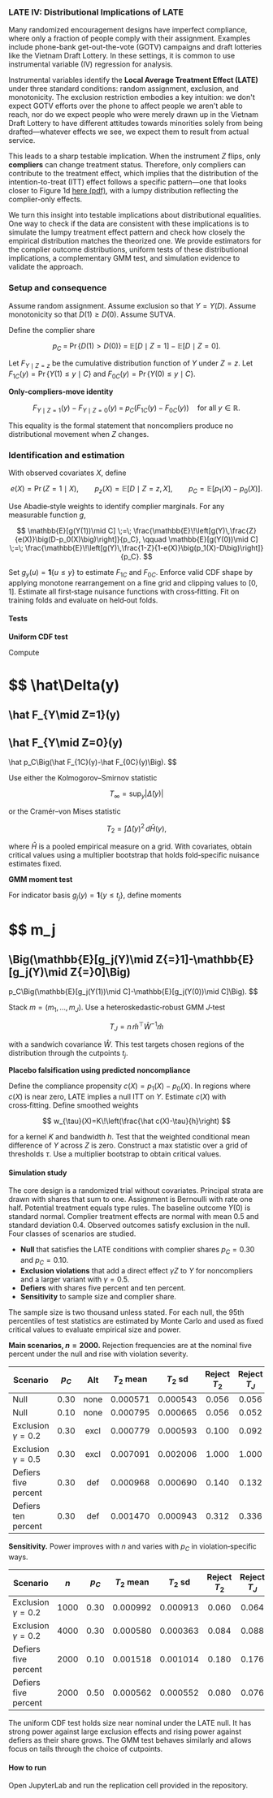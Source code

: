 ### LATE IV: Distributional Implications of LATE 

Many randomized encouragement designs have imperfect compliance, where only a fraction of people comply with their assignment. Examples include phone-bank get-out-the-vote (GOTV) campaigns and draft lotteries like the Vietnam Draft Lottery. In these settings, it is common to use instrumental variable (IV) regression for analysis.

Instrumental variables identify the **Local Average Treatment Effect (LATE)** under three standard conditions: random assignment, exclusion, and monotonicity. The exclusion restriction embodies a key intuition: we don't expect GOTV efforts over the phone to affect people we aren't able to reach, nor do we expect people who were merely drawn up in the Vietnam Draft Lottery to have different attitudes towards minorities solely from being drafted—whatever effects we see, we expect them to result from actual service.

This leads to a sharp testable implication. When the instrument $Z$ flips, only **compliers** can change treatment status. Therefore, only compliers can contribute to the treatment effect, which implies that the distribution of the intention-to-treat (ITT) effect follows a specific pattern—one that looks closer to Figure 1d [here (pdf)](http://www.stat.columbia.edu/~gelman/research/unpublished/causal_quartets.pdf), with a lumpy distribution reflecting the complier-only effects.

We turn this insight into testable implications about distributional equalities. One way to check if the data are consistent with these implications is to simulate the lumpy treatment effect pattern and check how closely the empirical distribution matches the theorized one. We provide estimators for the complier outcome distributions, uniform tests of these distributional implications, a complementary GMM test, and simulation evidence to validate the approach.

### Setup and consequence

Assume random assignment. Assume exclusion so that $Y=Y(D)$. Assume monotonicity so that $D(1)\ge D(0)$. Assume SUTVA.

Define the complier share

$$
p_C \;=\; \Pr\{D(1)>D(0)\} \;=\; \mathbb{E}[D\mid Z{=}1]-\mathbb{E}[D\mid Z{=}0].
$$

Let $F_{Y\mid Z=z}$ be the cumulative distribution function of $Y$ under $Z=z$. Let $F_{1C}(y)=\Pr\{Y(1)\le y\mid C\}$ and $F_{0C}(y)=\Pr\{Y(0)\le y\mid C\}$.

**Only‑compliers‑move identity**

$$
F_{Y\mid Z=1}(y)-F_{Y\mid Z=0}(y)\;=\;p_C\Big(F_{1C}(y)-F_{0C}(y)\Big)\quad\text{for all }y\in\mathbb{R}.
$$

This equality is the formal statement that noncompliers produce no distributional movement when $Z$ changes.

### Identification and estimation

With observed covariates $X$, define

$$
e(X)=\Pr(Z{=}1\mid X),\qquad p_z(X)=\mathbb{E}[D\mid Z{=}z,X],\qquad p_C=\mathbb{E}\big[p_1(X)-p_0(X)\big].
$$

Use Abadie‑style weights to identify complier marginals. For any measurable function $g$,

$$
\mathbb{E}[g(Y(1))\mid C] \;=\; \frac{\mathbb{E}\!\left[g(Y)\,\frac{Z}{e(X)}\big(D-p_0(X)\big)\right]}{p_C},
\qquad
\mathbb{E}[g(Y(0))\mid C] \;=\; \frac{\mathbb{E}\!\left[g(Y)\,\frac{1-Z}{1-e(X)}\big(p_1(X)-D\big)\right]}{p_C}.
$$

Set $g_y(u)=\mathbf{1}\{u\le y\}$ to estimate $F_{1C}$ and $F_{0C}$. Enforce valid CDF shape by applying monotone rearrangement on a fine grid and clipping values to $[0,1]$. Estimate all first‑stage nuisance functions with cross‑fitting. Fit on training folds and evaluate on held‑out folds.

#### Tests

**Uniform CDF test**

Compute

$$
\hat\Delta(y)
=
\hat F_{Y\mid Z=1}(y)
-
\hat F_{Y\mid Z=0}(y)
-
\hat p_C\Big(\hat F_{1C}(y)-\hat F_{0C}(y)\Big).
$$

Use either the Kolmogorov–Smirnov statistic

$$
T_{\infty}=\sup_y \big|\hat\Delta(y)\big|
$$

or the Cramér–von Mises statistic

$$
T_{2}=\int \hat\Delta(y)^2\, d\hat H(y),
$$

where $\hat H$ is a pooled empirical measure on a grid. With covariates, obtain critical values using a multiplier bootstrap that holds fold‑specific nuisance estimates fixed.

**GMM moment test**

For indicator basis $g_j(y)=\mathbf{1}\{y\le t_j\}$, define moments

$$
m_j
=
\Big(\mathbb{E}[g_j(Y)\mid Z{=}1]-\mathbb{E}[g_j(Y)\mid Z{=}0]\Big)
-
p_C\Big(\mathbb{E}[g_j(Y(1))\mid C]-\mathbb{E}[g_j(Y(0))\mid C]\Big).
$$

Stack $m=(m_1,\dots,m_J)$. Use a heteroskedastic‑robust GMM $J$‑test

$$
T_J = n\, \hat m^{\top} \hat W^{-1}\hat m
$$

with a sandwich covariance $\hat W$. This test targets chosen regions of the distribution through the cutpoints $t_j$.

**Placebo falsification using predicted noncompliance**

Define the compliance propensity $c(X)=p_1(X)-p_0(X)$. In regions where $c(X)$ is near zero, LATE implies a null ITT on $Y$. Estimate $c(X)$ with cross‑fitting. Define smoothed weights

$$
w_{\tau}(X)=K\!\left(\frac{\hat c(X)-\tau}{h}\right)
$$

for a kernel $K$ and bandwidth $h$. Test that the weighted conditional mean difference of $Y$ across $Z$ is zero. Construct a max statistic over a grid of thresholds $\tau$. Use a multiplier bootstrap to obtain critical values.

#### Simulation study

The core design is a randomized trial without covariates. Principal strata are drawn with shares that sum to one. Assignment is Bernoulli with rate one half. Potential treatment equals type rules. The baseline outcome $Y(0)$ is standard normal. Complier treatment effects are normal with mean $0.5$ and standard deviation $0.4$. Observed outcomes satisfy exclusion in the null. Four classes of scenarios are studied.

* **Null** that satisfies the LATE conditions with complier shares $p_C=0.30$ and $p_C=0.10$.
* **Exclusion violations** that add a direct effect $\gamma Z$ to $Y$ for noncompliers and a larger variant with $\gamma=0.5$.
* **Defiers** with shares five percent and ten percent.
* **Sensitivity** to sample size and complier share.

The sample size is two thousand unless stated. For each null, the 95th percentiles of test statistics are estimated by Monte Carlo and used as fixed critical values to evaluate empirical size and power.

**Main scenarios, $n=2000$.** Rejection frequencies are at the nominal five percent under the null and rise with violation severity.

| Scenario               | $p_C$ |  Alt | $T_2$ mean | $T_2$ sd | Reject $T_2$ | Reject $T_J$ |
| ---------------------- | :---: | :--: | :--------: | :------: | :----------: | :----------: |
| Null                   |  0.30 | none |  0.000571  | 0.000543 |     0.056    |     0.056    |
| Null                   |  0.10 | none |  0.000795  | 0.000665 |     0.056    |     0.052    |
| Exclusion $\gamma=0.2$ |  0.30 | excl |  0.000779  | 0.000593 |     0.100    |     0.092    |
| Exclusion $\gamma=0.5$ |  0.30 | excl |  0.007091  | 0.002006 |     1.000    |     1.000    |
| Defiers five percent   |  0.30 |  def |  0.000968  | 0.000690 |     0.140    |     0.132    |
| Defiers ten percent    |  0.30 |  def |  0.001470  | 0.000943 |     0.312    |     0.336    |

**Sensitivity.** Power improves with $n$ and varies with $p_C$ in violation‑specific ways.

| Scenario               |  $n$ | $p_C$ | $T_2$ mean | $T_2$ sd | Reject $T_2$ | Reject $T_J$ |
| ---------------------- | :--: | :---: | :--------: | :------: | :----------: | :----------: |
| Exclusion $\gamma=0.2$ | 1000 |  0.30 |  0.000992  | 0.000913 |     0.060    |     0.064    |
| Exclusion $\gamma=0.2$ | 4000 |  0.30 |  0.000580  | 0.000363 |     0.084    |     0.088    |
| Defiers five percent   | 2000 |  0.10 |  0.001518  | 0.001014 |     0.180    |     0.176    |
| Defiers five percent   | 2000 |  0.50 |  0.000562  | 0.000552 |     0.080    |     0.076    |

The uniform CDF test holds size near nominal under the LATE null. It has strong power against large exclusion effects and rising power against defiers as their share grows. The GMM test behaves similarly and allows focus on tails through the choice of cutpoints.

#### How to run

Open JupyterLab and run the replication cell provided in the repository. 


